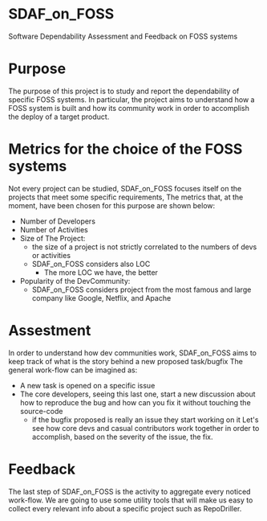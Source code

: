 # SDAF_on_FOSS
Software Dependability Assessment and Feedback on FOSS systems

# Purpose
The purpose of this project is to study and report the dependability 
of specific FOSS systems.
In particular, the project aims to understand how a FOSS system
is built and how its community work in order to accomplish the deploy 
of a target product.

# Metrics for the choice of the FOSS systems
Not every project can be studied,
SDAF_on_FOSS focuses itself on the projects that meet some specific requirements,
The metrics that, at the moment, have been chosen for this purpose are shown below:
- Number of Developers
- Number of Activities
- Size of The Project:
    - the size of a project is not strictly correlated to the numbers of devs or activities
    - SDAF_on_FOSS considers also LOC
        - The more LOC we have, the better
- Popularity of the DevCommunity:
    - SDAF_on_FOSS considers project from the most famous and large company like Google, Netflix, and Apache

# Assestment
In order to understand how dev communities work, 
SDAF_on_FOSS aims to keep track of what is the story behind a new proposed task/bugfix
The general work-flow can be imagined as:
- A new task is opened on a specific issue
- The core developers, seeing this last one, start a new discussion about how to reproduce the bug and how can you fix it
    without touching the source-code
    - if the bugfix proposed is really an issue they start working on it
Let's see how core devs and casual contributors work together in order to accomplish, based on the severity of the issue,
the fix.

# Feedback
The last step of SDAF_on_FOSS is the activity to aggregate every noticed work-flow.
We are going to use some utility tools that will make us easy to collect every relevant info about
a specific project such as RepoDriller.


